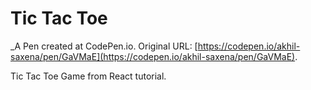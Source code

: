 # Tic Tac Toe
 _A Pen created at CodePen.io. Original URL: [https://codepen.io/akhil-saxena/pen/GaVMaE](https://codepen.io/akhil-saxena/pen/GaVMaE).

 Tic Tac Toe Game from React tutorial.